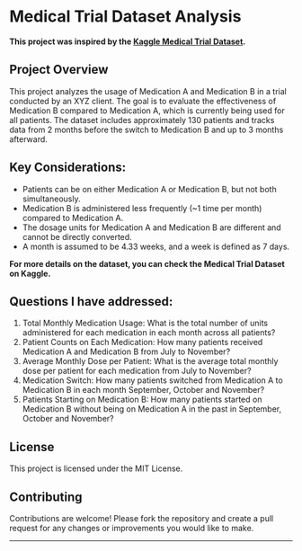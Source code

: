 # Medical Trial Dataset Analysis
**This project was inspired by the [Kaggle Medical Trial Dataset](https://www.kaggle.com/datasets/taweilo/medical-trial-dataset).**
## Project Overview
This project analyzes the usage of Medication A and Medication B in a trial conducted by an XYZ client. The goal is to evaluate the effectiveness of Medication B compared to Medication A, which is currently being used for all patients. The dataset includes approximately 130 patients and tracks data from 2 months before the switch to Medication B and up to 3 months afterward. 

## Key Considerations:
- Patients can be on either Medication A or Medication B, but not both simultaneously.
- Medication B is administered less frequently (~1 time per month) compared to Medication A.
- The dosage units for Medication A and Medication B are different and cannot be directly converted.
- A month is assumed to be 4.33 weeks, and a week is defined as 7 days.

**For more details on the dataset, you can check the Medical Trial Dataset on Kaggle.**

## Questions I have addressed:
1. Total Monthly Medication Usage: What is the total number of units administered for each medication in each month across all patients?
2. Patient Counts on Each Medication: How many patients received Medication A and Medication B from July to November?
3. Average Monthly Dose per Patient: What is the average total monthly dose per patient for each medication from July to November?
4. Medication Switch: How many patients switched from Medication A to Medication B in each month September, October and November?
5. Patients Starting on Medication B: How many patients started on Medication B without being on Medication A in the past in September, October and November?

## License
This project is licensed under the MIT License.

## Contributing
Contributions are welcome! Please fork the repository and create a pull request for any changes or improvements you would like to make.

---
